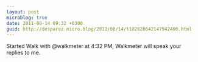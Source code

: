 ```yaml
---
layout: post
microblog: true
date: 2011-08-14 09:32 +0300
guid: http://desparoz.micro.blog/2011/08/14/t102628642147942400.html
---
```

Started Walk with @walkmeter at 4:32 PM, Walkmeter will speak your replies to me.
